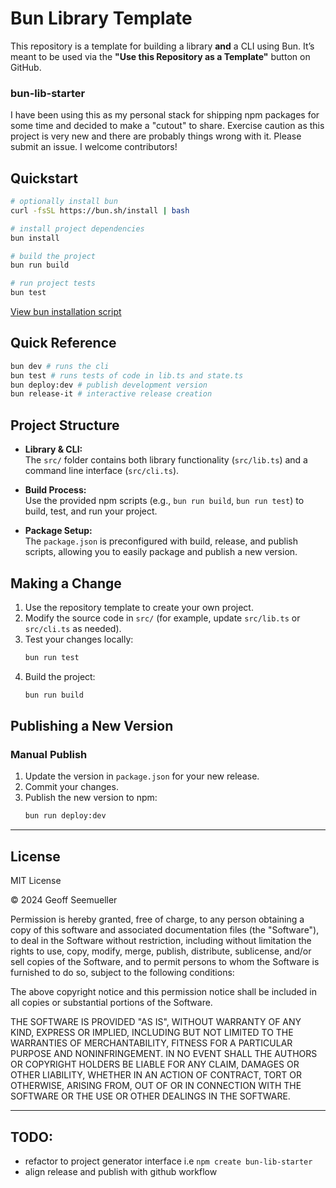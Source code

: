 # Bun Library Template

This repository is a template for building a library **and** a CLI using Bun.
It’s meant to be used via the **"Use this Repository as a Template"** button on
GitHub.

### bun-lib-starter
I have been using this as my personal stack for shipping npm packages for some time and decided to make a "cutout" to share. Exercise caution as this project is very new and there are probably things wrong with it. Please submit an issue. I welcome contributors!


## Quickstart
```bash
# optionally install bun
curl -fsSL https://bun.sh/install | bash

# install project dependencies
bun install

# build the project
bun run build

# run project tests
bun test
```
[View bun installation script](https://bun.sh/install)


## Quick Reference
```bash
bun dev # runs the cli
bun test # runs tests of code in lib.ts and state.ts
bun deploy:dev # publish development version
bun release-it # interactive release creation
```

## Project Structure

- **Library & CLI:**  
  The `src/` folder contains both library functionality (`src/lib.ts`) and a
  command line interface (`src/cli.ts`).

- **Build Process:**  
  Use the provided npm scripts (e.g., `bun run build`, `bun run test`) to build,
  test, and run your project.

- **Package Setup:**  
  The `package.json` is preconfigured with build, release, and publish scripts,
  allowing you to easily package and publish a new version.

## Making a Change

1. Use the repository template to create your own project.
2. Modify the source code in `src/` (for example, update `src/lib.ts` or
   `src/cli.ts` as needed).
3. Test your changes locally:
   ```bash
   bun run test
   ```
4. Build the project:
   ```bash
   bun run build
   ```

## Publishing a New Version

### Manual Publish

1. Update the version in `package.json` for your new release.
2. Commit your changes.
3. Publish the new version to npm:
   ```bash
   bun run deploy:dev
   ```
---
## License

MIT License

© 2024 Geoff Seemueller

Permission is hereby granted, free of charge, to any person obtaining a copy
of this software and associated documentation files (the "Software"), to deal
in the Software without restriction, including without limitation the rights
to use, copy, modify, merge, publish, distribute, sublicense, and/or sell
copies of the Software, and to permit persons to whom the Software is
furnished to do so, subject to the following conditions:

The above copyright notice and this permission notice shall be included in all
copies or substantial portions of the Software.

THE SOFTWARE IS PROVIDED "AS IS", WITHOUT WARRANTY OF ANY KIND, EXPRESS OR
IMPLIED, INCLUDING BUT NOT LIMITED TO THE WARRANTIES OF MERCHANTABILITY,
FITNESS FOR A PARTICULAR PURPOSE AND NONINFRINGEMENT. IN NO EVENT SHALL THE
AUTHORS OR COPYRIGHT HOLDERS BE LIABLE FOR ANY CLAIM, DAMAGES OR OTHER
LIABILITY, WHETHER IN AN ACTION OF CONTRACT, TORT OR OTHERWISE, ARISING FROM,
OUT OF OR IN CONNECTION WITH THE SOFTWARE OR THE USE OR OTHER DEALINGS IN THE
SOFTWARE.

---

## TODO:
- refactor to project generator interface i.e `npm create bun-lib-starter`
- align release and publish with github workflow

